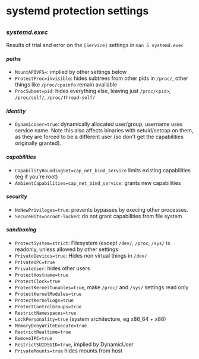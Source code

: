 # systemd protection settings

##

### _systemd.exec_

Results of trial and error on the `[Service]` settings in `man 5 systemd.exec`

#### _paths_

- `MountAPIVFS=`: implied by other settings below
- `ProtectProc=invisible`: hides subtrees from other pids in `/proc/`,
  other things like `/proc/cpuinfo` remain available
- `ProcSubset=pid`: hides everything else, leaving just
  `/proc/<pid>`, `/proc/self/`, `/proc/thread-self/`

#### _identity_

- `DynamicUser=true`: dynamically allocated user/group, username uses service name.
  Note this also affects binaries with setuid/setcap on them,
  as they are forced to be a different user (so don't get the capabilities originally granted).

#### _capabilities_

- `CapabilityBoundingSet=cap_net_bind_service` limits existing capabilities (eg if you're root)
- `AmbientCapabilities=cap_net_bind_service`: grants new capabilities

#### _security_

- `NoNewPrivileges=true`: prevents bypasses by execing other processes.
- `SecureBits=noroot-locked`: do not grant capabilities from file system

#### _sandboxing_

- `ProtectSystem=strict`: Filesystem (except `/dev/`, `/proc`, `/sys/` is readonly,
  unless allowed by other settings
- `PrivateDevices=true`: Hides non virtual things in `/dev/`
- `PrivateIPC=true`
- `PrivateUser`: hides other users
- `ProtectHostname=true`
- `ProtectClock=true`
- `ProtectKernelTunables=true`, make `/proc/` and `/sys/` settings read only
- `ProtectKernelModules=true`
- `ProtectKernelLogs=true`
- `ProtectControlGroups=true`
- `RestrictNamespaces=true`
- `LockPersonality=true` (system architecture, eg x86_64 + x86)
- `MemoryDenyWriteExecute=true`
- `RestrictRealtime=true`
- `RemoveIPC=true`
- `RestrictSUIDSGID=true`, implied by DynamicUser
- `PrivateMounts=true` hides mounts from host
